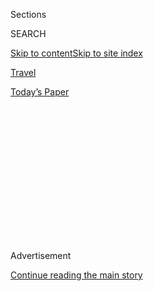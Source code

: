 <div id="app">

<div>

<div>

<div>

<div class="NYTAppHideMasthead css-1q2w90k e1suatyy0">

<div class="section css-ui9rw0 e1suatyy2">

<div class="css-eph4ug er09x8g0">

<div class="css-6n7j50">

</div>

<span class="css-1dv1kvn">Sections</span>

<div class="css-10488qs">

<span class="css-1dv1kvn">SEARCH</span>

</div>

[Skip to content](#site-content)[Skip to site
index](#site-index)

</div>

<div id="masthead-section-label" class="css-1wr3we4 eaxe0e00">

[Travel](https://www.nytimes3xbfgragh.onion/section/travel)

</div>

<div class="css-10698na e1huz5gh0">

</div>

</div>

<div id="masthead-bar-one" class="section hasLinks css-15hmgas e1csuq9d3">

<div class="css-uqyvli e1csuq9d0">

</div>

<div class="css-1uqjmks e1csuq9d1">

</div>

<div class="css-9e9ivx">

[](https://myaccount.nytimes3xbfgragh.onion/auth/login?response_type=cookie&client_id=vi)

</div>

<div class="css-1bvtpon e1csuq9d2">

[Today’s
Paper](https://www.nytimes3xbfgragh.onion/section/todayspaper)

</div>

</div>

</div>

</div>

<div data-aria-hidden="false">

<div id="site-content" data-role="main">

<div>

<div class="css-1aor85t" style="opacity:0.000000001;z-index:-1;visibility:hidden">

<div class="css-1hqnpie">

<div class="css-epjblv">

<span class="css-17xtcya">[Travel](/section/travel)</span><span class="css-x15j1o">|</span><span class="css-fwqvlz">Glamping
Slips Into the
Mainstream</span>

</div>

<div class="css-k008qs">

<div class="css-1iwv8en">

<span class="css-18z7m18"></span>

<div>

</div>

</div>

<span class="css-1n6z4y">https://nyti.ms/2MrSSdb</span>

<div class="css-1705lsu">

<div class="css-4xjgmj">

<div class="css-4skfbu" data-role="toolbar" data-aria-label="Social Media Share buttons, Save button, and Comments Panel with current comment count" data-testid="share-tools">

  - 
  - 
  - 
  - 
    
    <div class="css-6n7j50">
    
    </div>

  - 

</div>

</div>

</div>

</div>

</div>

</div>

<div class="css-13pd83m">

</div>

<div id="top-wrapper" class="css-1sy8kpn">

<div id="top-slug" class="css-l9onyx">

Advertisement

</div>

[Continue reading the main
story](#after-top)

<div class="ad top-wrapper" style="text-align:center;height:100%;display:block;min-height:250px">

<div id="top" class="place-ad" data-position="top" data-size-key="top">

</div>

</div>

<div id="after-top">

</div>

</div>

<div>

<div id="sponsor-wrapper" class="css-1hyfx7x">

<div id="sponsor-slug" class="css-19vbshk">

Supported by

</div>

[Continue reading the main
story](#after-sponsor)

<div id="sponsor" class="ad sponsor-wrapper" style="text-align:center;height:100%;display:block">

</div>

<div id="after-sponsor">

</div>

</div>

<div class="css-186x18t">

The Getaway

</div>

<div class="css-1vkm6nb ehdk2mb0">

# Glamping Slips Into the Mainstream

</div>

The allure of luxury camping has brought a wave of new destinations this
year, and they aren’t always in the
wild.

<div class="css-79elbk" data-testid="photoviewer-wrapper">

<div class="css-z3e15g" data-testid="photoviewer-wrapper-hidden">

</div>

<div class="css-1a48zt4 ehw59r15" data-testid="photoviewer-children">

![<span class="css-16f3y1r e13ogyst0" data-aria-hidden="true">Accommodations
at Collective Hill Country, a Retreat at Montesino Ranch, outside
Austin,
Tex.</span><span class="css-cnj6d5 e1z0qqy90" itemprop="copyrightHolder"><span class="css-1ly73wi e1tej78p0">Credit...</span><span><span>Collective
Retreats</span></span></span>](https://static01.graylady3jvrrxbe.onion/images/2018/06/17/travel/17Getaway1/17Getaway1-articleLarge.jpg?quality=75&auto=webp&disable=upscale)

</div>

</div>

<div class="css-18e8msd">

<div class="css-vp77d3 epjyd6m0">

<div class="css-1baulvz">

By <span class="css-1baulvz last-byline" itemprop="name">Elaine
Glusac</span>

</div>

</div>

  - June 15,
    2018

  - 
    
    <div class="css-4xjgmj">
    
    <div class="css-d8bdto" data-role="toolbar" data-aria-label="Social Media Share buttons, Save button, and Comments Panel with current comment count" data-testid="share-tools">
    
      - 
      - 
      - 
      - 
        
        <div class="css-6n7j50">
        
        </div>
    
      - 
    
    </div>
    
    </div>

</div>

</div>

<div class="section meteredContent css-1r7ky0e" name="articleBody" itemprop="articleBody">

<div class="css-1fanzo5 StoryBodyCompanionColumn">

<div class="css-53u6y8">

Camping in the wild with all the comforts of a deluxe hotel, including
real beds, plush furnishings and attending stewards, has been around
since 19th-century African wildlife safaris. Now known as glamping —
short for glamorous camping — the hybrid of camp and resort has
exploded, bringing a wave of new glamping destinations this year in a
variety of price ranges.

For travelers, the camps offer convenient access to nature without an
investment in equipment or the chores of firewood-gathering and the
common camping hazards of splinters, sleeping in the rain and waking up
cold.

“People nowadays desire real change from the grind of their daily
commutes, the dreary workplace environment with its ever-present noise
pollution and the constant invasion of smartphones,” said George
Morgan-Grenville, the founder and chief executive of
[Red](https://www.redsavannah.com/)[Savannah](https://www.redsavannah.com/)[,](https://www.redsavannah.com/)
a high-end travel company. “Glamping is the ultimate realization of
‘disconnect to reconnect.’”

Indicative of glamping’s growth, the biggest American camp collectives
are on an expansionist spree. Both [Under
Canvas](https://www.undercanvas.com/) and [Collective
Retreats](http://www.travelweekly.com/Travel-News/Hotel-News/Glamping-expansion-Collective-Retreats-gets-10M-investment)
recently secured new funding, $17 million and $10 million, respectively.
The 37,000-acre [Resort at Paws Up](http://pawsup.com/) in Montana, one
of the earliest, in 2005, to erect fancy tents with framed art on the
canvas walls, rugs on the wood floors and downy duvets on the log-frame
beds, introduced glamping’s first three-bedroom, two-bathroom tents last
summer.

</div>

</div>

<div class="css-1fanzo5 StoryBodyCompanionColumn">

<div class="css-53u6y8">

Popular glamping sites are expanding in ways that resemble more
traditional hotels, too. [Firelight
Camps](http://www.firelightcamps.com/) in Ithaca, N.Y., plans to open a
Catskills location next fall that will include a restaurant from its
co-founder and chef Emma Frisch, who recently published a cookbook,
“Feast by Firelight,” which includes recipes served at the camp’s
daily breakfasts and occasional dinners.

[Glamping.com](http://glamping.com/) lists nearly 800 locations
worldwide, including lodges, tree houses and cabins — essentially, any
accommodation in a natural setting with luxury-level service — but the
following new glamping sites follow the classic definition: tent-based.

</div>

</div>

<div class="css-79elbk" data-testid="photoviewer-wrapper">

<div class="css-z3e15g" data-testid="photoviewer-wrapper-hidden">

</div>

<div class="css-1a48zt4 ehw59r15" data-testid="photoviewer-children">

![<span class="css-16f3y1r e13ogyst0" data-aria-hidden="true">Collective
Governors Island, a New York City Retreat, has some 37 tents on the
car-free island in New York
Harbor.</span><span class="css-cnj6d5 e1z0qqy90" itemprop="copyrightHolder"><span class="css-1ly73wi e1tej78p0">Credit...</span><span>Collective
Retreats</span></span>](https://static01.graylady3jvrrxbe.onion/images/2018/06/17/travel/17Getaway7/17Getaway7-articleLarge.jpg?quality=75&auto=webp&disable=upscale)

</div>

</div>

<div class="css-1fanzo5 StoryBodyCompanionColumn">

<div class="css-53u6y8">

### <span>URBAN GLAMPING</span>

Light pollution, noise and nocturnal pests, human and otherwise, haven’t
discouraged glamping entrepreneurs from setting up in cities. The most
significant camp to put down city stakes, [Collective
Governors](https://www.collectiveretreats.com/retreat/collective-governors-island/)[Island](https://www.collectiveretreats.com/retreat/collective-governors-island/),
will feature 37 tents on the car-free island in New York Harbor once
it’s fully open in July (from $150). The company Collective Retreats
has been setting up seasonal camps since 2015 when it opened in Vail,
Colo. The New York camp will have its own restaurant, offer massage
services and equip some tents with their own bathrooms. Others will
share facilities but all will have furnished porches and wood-frame beds
with 1,500-thread-count linens.

A spate of luxury hotels is newly offering glamping on the private
terraces of its top suites, including the [Gwen
Hotel](http://www.thegwenchicago.com/) in Chicago, the [Beverly
Wilshire, a Four Seasons
Hotel](https://www.fourseasons.com/beverlywilshire/) in Beverly Hills,
Calif., and [Le Méridien Denver
Downtown](http://www.lemeridiendenverdowntown.com/), running between
$3,500 and $15,000 a night.<span class="css-8l6xbc evw5hdy0"> </span>

</div>

</div>

<div class="css-1fanzo5 StoryBodyCompanionColumn">

<div class="css-53u6y8">

### <span>INTO THE WILD</span>

Under Canvas operates seasonal glamping resorts near national parks,
among them<span class="css-8l6xbc evw5hdy0"> </span>Yellowstone, Zion
and Glacier.<span class="css-8l6xbc evw5hdy0"> </span>Last month, it
opened [Under Canvas
Rushmore](https://www.undercanvas.com/camps/mount-rushmore/) in South
Dakota through Oct. 1. The solar-powered forest compound of 80
four-person tents, each with a wood stove and some with attached
bathrooms, offers views of Mount Rushmore (from $209). Guests can eat
hearty breakfasts and campfire dinners of smoked, grilled and roasted
meats on site, and the kitchen packs box lunches for those heading out
to climb, bike or take Jeep safaris.

On Aug. 30, [Under Canvas Great Smoky
Mountains](https://www.undercanvas.com/camps/great-smoky-mountains/)
will open in Gatlinburg, Tenn., with 54 tents on 200 acres near the
national park (from $199).

[Collective Hill
Country](https://www.collectiveretreats.com/retreat/collective-hill-country/),
the second opening this summer of a glamping resort by Collective
Retreats, will spring up on a 225-acre ranch near Austin, Tex., offering
activities like horseback riding and winery tours. Guests in its 12
tents will dine on campfire dishes like jalapeño and Cheddar grits and
wild boar osso buco (from $400).

On the Hudson River in Kingston, N. Y., [Terra
Glamping](https://www.terraglamping.com/catskills/) is slated to open
this month at [Hutton
Brickyards](https://www.huttonbrickyards.com/#section1), a riverside
event venue, with 25 tents featuring memory-foam mattresses, down
bedding, Turkish towels and robes (from $225). Guests can borrow bikes,
kayaks and stand-up paddleboards, as well as lanterns and flashlights
after dark.

For beach lovers, [Wild Lotus](https://www.wildlotuscamp.com/) operates
a tented camp on the Caribbean island of Antigua. Tents come with blowup
mattresses, coolers and ice, and guests have access to showers at a
neighboring beach bar (from $149). Or you can glamp at the company’s
rain forest camp on nearby
[Montserrat](https://www.wildlotuscamp.com/montserrat).

Among the truly glamorous new<span class="css-8l6xbc evw5hdy0">
</span>glamping facilities, the [Rosewood Luang
Prabang](https://www.rosewoodhotels.com/en/luang-prabang) opened in
March in a forested setting near the Laotian city with six deluxe tents
among its 23 accommodations (from $724). While residing closer to
nature, guests of the tent suites have access to the resort’s many
amenities: a pool, tented spa villas, restaurant and activities such as
cooking classes and Mekong River cruises.

</div>

</div>

<div class="css-1fanzo5 StoryBodyCompanionColumn">

<div class="css-53u6y8">

Like the Rosewood property, the celebrated designer Bill Bensley also
designed the new [Capella Ubud](https://www.capellaubud.com/) opening in
Bali in June. The Indonesian retreat will host 23 tents, furnished to
evoke 19th-century colonial travel. Even the gym will be based under
canvas, as will the Officers Tent lounge (from $838, including
breakfast).

</div>

</div>

<div class="css-79elbk" data-testid="photoviewer-wrapper">

<div class="css-z3e15g" data-testid="photoviewer-wrapper-hidden">

</div>

<div class="css-1a48zt4 ehw59r15" data-testid="photoviewer-children">

<div class="css-1xdhyk6 erfvjey0">

<span class="css-1ly73wi e1tej78p0">Image</span>

<div class="css-zjzyr8">

<div data-testid="lazyimage-container" style="height:217.82222222222222px">

</div>

</div>

</div>

<span class="css-16f3y1r e13ogyst0" data-aria-hidden="true">Off the
Map's Lofoten Island tepee camp in Norway has tents decorated in the
style of the indigenous Sami
people.</span><span class="css-cnj6d5 e1z0qqy90" itemprop="copyrightHolder"><span class="css-1ly73wi e1tej78p0">Credit...</span><span>Off
the Map Travel</span></span>

</div>

</div>

<div class="css-1fanzo5 StoryBodyCompanionColumn">

<div class="css-53u6y8">

### <span>ON THE MOVE</span>

Tents were created to provide shelter in the wilderness and upscale
versions can be found increasingly in remote locales accessible on
multiday trips.

This summer, Off the Map Travel is introducing three-night trips on
Norway’s [Lofoten
Islands](https://www.offthemap.travel/experiences/glamping-in-lofoten-islands/),
a mountainous and fjord-filled region above the Arctic Circle, based in
tepee tents decorated in the style of the indigenous Sami people.
Itineraries include kayaking, hiking and whale watching (three-night
trips, June through August, from 1,499 pounds, or about $1,995).

In September, [Peru Ecocamp](https://www.peruecocamp.com/) will open
with five deluxe camps strung out along the Salkantay trail leading to
Machu Picchu. Guests will hike between the high-altitude, solar-powered
camps, which will feature dome-shaped sleeping tents with bathrooms,
showers and wood stoves. Each camp will operate a dining dome, organic
garden and bar tent (seven-night trips from $3,791).

This year, REI Adventures will expand its [Signature
Camping](https://www.rei.com/adventures/trips/signature-camping)
program, which brings deluxe mobile camps to remote locales, with the
addition of Mount Kilimanjaro. Two different routes up Africa’s highest
peak will feature overnights in camps set up ahead of arriving guests
and include sizable tents with cots and lighting as well as a furnished
communal area and staff cooks (10 days from $4,999).

To celebrate the spring and fall equinox, Hotel Chaco in Albuquerque,
N.M., and the tour operator Heritage Inspirations are offering two-day
trips to the Pueblo ruins at [Chaco Canyon National Historic
Park](https://www.heritageinspirations.com/chaco-tours/chaco-canyon-glamping-overnight/).
After a five-course dinner, stargazing and sleeping in furnished tents,
guests rise to track the sunrise, which aligns with the east-west
orientation of the astronomically influenced sandstone-and-timber
buildings. The next tour departs Sept. 22 ($750), though private tours
are also available.

</div>

</div>

</div>

<div>

</div>

<div>

</div>

<div>

</div>

<div>

<div id="bottom-wrapper" class="css-1ede5it">

<div id="bottom-slug" class="css-l9onyx">

Advertisement

</div>

[Continue reading the main
story](#after-bottom)

<div id="bottom" class="ad bottom-wrapper" style="text-align:center;height:100%;display:block;min-height:90px">

</div>

<div id="after-bottom">

</div>

</div>

</div>

</div>

</div>

## Site Index

<div>

</div>

## Site Information Navigation

  - [© <span>2020</span> <span>The New York Times
    Company</span>](https://help.nytimes3xbfgragh.onion/hc/en-us/articles/115014792127-Copyright-notice)

<!-- end list -->

  - [NYTCo](https://www.nytco.com/)
  - [Contact
    Us](https://help.nytimes3xbfgragh.onion/hc/en-us/articles/115015385887-Contact-Us)
  - [Work with us](https://www.nytco.com/careers/)
  - [Advertise](https://nytmediakit.com/)
  - [T Brand Studio](http://www.tbrandstudio.com/)
  - [Your Ad
    Choices](https://www.nytimes3xbfgragh.onion/privacy/cookie-policy#how-do-i-manage-trackers)
  - [Privacy](https://www.nytimes3xbfgragh.onion/privacy)
  - [Terms of
    Service](https://help.nytimes3xbfgragh.onion/hc/en-us/articles/115014893428-Terms-of-service)
  - [Terms of
    Sale](https://help.nytimes3xbfgragh.onion/hc/en-us/articles/115014893968-Terms-of-sale)
  - [Site
    Map](https://spiderbites.nytimes3xbfgragh.onion)
  - [Help](https://help.nytimes3xbfgragh.onion/hc/en-us)
  - [Subscriptions](https://www.nytimes3xbfgragh.onion/subscription?campaignId=37WXW)

</div>

</div>

</div>

</div>

